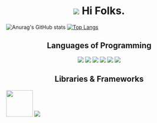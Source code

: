 <h1 align="center"> <img src="https://img.icons8.com/nolan/45/programming.png"/> Hi Folks.</h1>

![Anurag's GitHub stats](https://github-readme-stats.vercel.app/api?username=alexandrebrito21&theme=tokyonight&show_icons=true)
[![Top Langs](https://github-readme-stats.vercel.app/api/top-langs/?username=alexandrebrito21&layout=compact)](https://github.com/alexandrebrito21/github-readme-stats)

<h2 align="center"> Languages of Programming </h2>
<p align="center">
  <img src="https://img.icons8.com/color/48/000000/html-5.png"/>  
  <img src="https://img.icons8.com/color/48/000000/css3.png"/>
  <img src="https://img.icons8.com/color/48/000000/javascript.png"/>
  <img src="https://img.icons8.com/color/48/000000/python.png"/>
  <img src="https://img.icons8.com/color/48/000000/ruby-programming-language.png"/>
  <img src="https://img.icons8.com/officel/48/000000/php-logo.png"/>
</p>

<h2 align="center"> Libraries & Frameworks </h2>
<p align="center>
   <img src="https://img.icons8.com/color/48/000000/nodejs.png"/>
   <img src="https://download.logo.wine/logo/Ruby_on_Rails/Ruby_on_Rails-Logo.wine.png" width="72px"/>
   <img src=
   <img src=
   <img src=
   <img src=
</p>         
